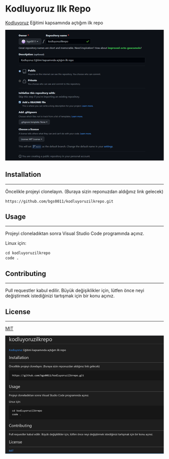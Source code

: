 # Kodluyoruz Ilk Repo
[Kodluyoruz](https://www.kodluyoruz.org/)  Eğitimi kapsamında açtığım ilk repo

![github png](https://github.com/bgs0011/kodluyoruzilkrepo/blob/main/figures/github.png?raw=true)

## Installation
___
Öncelikle projeyi clonelayın. (Buraya sizin reponuzdan aldığınız link gelecek)

```
https://github.com/bgs0011/kodluyoruzilkrepo.git
```


## Usage
___
Projeyi cloneladıktan sonra Visual Studio Code programında açınız.

Linux için: 
```
cd kodluyoruzilkrepo
code .
```

## Contributing
___
Pull requestler kabul edilir. Büyük değişiklikler için, lütfen önce neyi değiştirmek istediğinizi tartışmak için bir konu açınız.

## License
___
[MIT](https://choosealicense.com/licenses/mit/)

![markdown png](https://github.com/bgs0011/kodluyoruzilkrepo/blob/main/figures/markdown.png?raw=true)